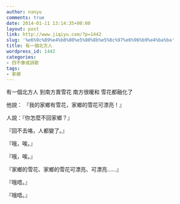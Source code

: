 ```yaml
---
author: nanyu
comments: true
date: 2014-01-11 13:14:35+00:00
layout: post
link: http://www.jiqiyu.com/?p=1442
slug: '%e6%9c%89%e4%b8%80%e5%80%8b%e5%8c%97%e6%96%b9%e4%ba%ba'
title: 有一個北方人
wordpress_id: 1442
categories:
- 四不像或詩歌
tags:
- 家鄉
---
```


有一個北方人
到南方賣雪花
南方很暖和
雪花都融化了

他說：
『我的家鄉有雪花，家鄉的雪花可漂亮！』

人說：『你怎麼不回家鄉？』

『回不去咯，人都變了。』

『哦，唉。』

『哦，唉。』

『家鄉的雪花、家鄉的雪花可漂亮、可漂亮……』

『哦唔。』

『哦唔。』


